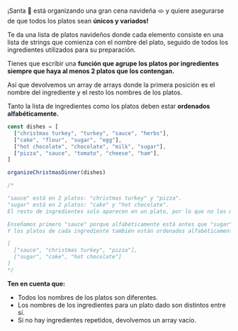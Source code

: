 ¡Santa 🎅 está organizando una gran cena navideña 🫓 y quiere asegurarse de que todos los platos sean **únicos y variados!**

Te da una lista de platos navideños donde cada elemento consiste en una lista de strings que comienza con el nombre del plato, seguido de todos los ingredientes utilizados para su preparación.

Tienes que escribir una **función que agrupe los platos por ingredientes siempre que haya al menos 2 platos que los contengan.**

Así que devolvemos un array de arrays donde la primera posición es el nombre del ingrediente y el resto los nombres de los platos.

Tanto la lista de ingredientes como los platos deben estar **ordenados alfabéticamente.**

```javascript
const dishes = [
  ["christmas turkey", "turkey", "sauce", "herbs"],
  ["cake", "flour", "sugar", "egg"],
  ["hot chocolate", "chocolate", "milk", "sugar"],
  ["pizza", "sauce", "tomato", "cheese", "ham"],
]

organizeChristmasDinner(dishes)

/*

"sauce" está en 2 platos: "christmas turkey" y "pizza".
"sugar" está en 2 platos: "cake" y "hot chocolate".
El resto de ingredientes solo aparecen en un plato, por lo que no los mostramos.

Enseñamos primero "sauce" porque alfabéticamente está antes que "sugar".
Y los platos de cada ingrediente también están ordenados alfabéticamente.

[
  ["sauce", "christmas turkey", "pizza"],
  ["sugar", "cake", "hot chocolate"]
]
*/
```

**Ten en cuenta que:**

- Todos los nombres de los platos son diferentes.
- Los nombres de los ingredientes para un plato dado son distintos entre sí.
- Si no hay ingredientes repetidos, devolvemos un array vacío.